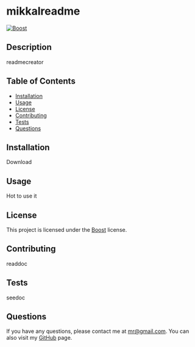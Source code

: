 # mikkalreadme

[![Boost](https://img.shields.io/badge/License-Boost_1.0-lightblue.svg)](https://www.boost.org/LICENSE_1_0.txt)

## Description

readmecreator

## Table of Contents

- [Installation](#installation)
- [Usage](#usage)
- [License](#license)
- [Contributing](#contributing)
- [Tests](#tests)
- [Questions](#questions)

## Installation

Download

## Usage

Hot to use it

## License

This project is licensed under the [Boost](https://www.boost.org/LICENSE_1_0.txt) license.

## Contributing

readdoc

## Tests

seedoc

## Questions

If you have any questions, please contact me at mr@gmail.com. 
            You can also visit my [GitHub](https://github.com/mikkal) page.

